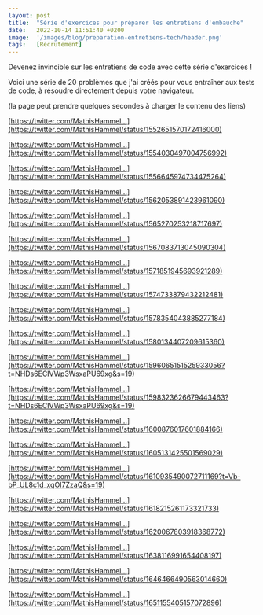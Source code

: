 ```yaml
---
layout: post
title:  "Série d'exercices pour préparer les entretiens d'embauche"
date:   2022-10-14 11:51:40 +0200
image:  '/images/blog/preparation-entretiens-tech/header.png'
tags:   [Recrutement]
---
```


Devenez invincible sur les entretiens de code avec cette série d'exercices !

Voici une série de 20 problèmes que j'ai créés pour vous entraîner aux tests de code, à résoudre directement depuis votre navigateur.

(la page peut prendre quelques secondes à charger le contenu des liens)

[https://twitter.com/MathisHammel...](https://twitter.com/MathisHammel/status/1552651570172416000)

<blockquote class="twitter-tweet tw-align-center" data-conversation="none" data-dnt="true" data-theme="dark">
  <a href="https://twitter.com/MathisHammel/status/1552651570172416000"></a>
</blockquote>

[https://twitter.com/MathisHammel...](https://twitter.com/MathisHammel/status/1554030497004756992)

<blockquote class="twitter-tweet tw-align-center" data-conversation="none" data-dnt="true" data-theme="dark">
  <a href="https://twitter.com/MathisHammel/status/1554030497004756992"></a>
</blockquote>

[https://twitter.com/MathisHammel...](https://twitter.com/MathisHammel/status/1556645974734475264)

<blockquote class="twitter-tweet tw-align-center" data-conversation="none" data-dnt="true" data-theme="dark">
  <a href="https://twitter.com/MathisHammel/status/1556645974734475264"></a>
</blockquote>

[https://twitter.com/MathisHammel...](https://twitter.com/MathisHammel/status/1562053891423961090)

<blockquote class="twitter-tweet tw-align-center" data-conversation="none" data-dnt="true" data-theme="dark">
  <a href="https://twitter.com/MathisHammel/status/1562053891423961090"></a>
</blockquote>

[https://twitter.com/MathisHammel...](https://twitter.com/MathisHammel/status/1565270253218717697)

<blockquote class="twitter-tweet tw-align-center" data-conversation="none" data-dnt="true" data-theme="dark">
  <a href="https://twitter.com/MathisHammel/status/1565270253218717697"></a>
</blockquote>

[https://twitter.com/MathisHammel...](https://twitter.com/MathisHammel/status/1567083713045090304)

<blockquote class="twitter-tweet tw-align-center" data-conversation="none" data-dnt="true" data-theme="dark">
  <a href="https://twitter.com/MathisHammel/status/1567083713045090304"></a>
</blockquote>

[https://twitter.com/MathisHammel...](https://twitter.com/MathisHammel/status/1571851945693921289)

<blockquote class="twitter-tweet tw-align-center" data-conversation="none" data-dnt="true" data-theme="dark">
  <a href="https://twitter.com/MathisHammel/status/1571851945693921289"></a>
</blockquote>

[https://twitter.com/MathisHammel...](https://twitter.com/MathisHammel/status/1574733879432212481)

<blockquote class="twitter-tweet tw-align-center" data-conversation="none" data-dnt="true" data-theme="dark">
  <a href="https://twitter.com/MathisHammel/status/1574733879432212481"></a>
</blockquote>

[https://twitter.com/MathisHammel...](https://twitter.com/MathisHammel/status/1578354043885277184)

<blockquote class="twitter-tweet tw-align-center" data-conversation="none" data-dnt="true" data-theme="dark">
  <a href="https://twitter.com/MathisHammel/status/1578354043885277184"></a>
</blockquote>

[https://twitter.com/MathisHammel...](https://twitter.com/MathisHammel/status/1580134407209615360)

<blockquote class="twitter-tweet tw-align-center" data-conversation="none" data-dnt="true" data-theme="dark">
  <a href="https://twitter.com/MathisHammel/status/1580134407209615360"></a>
</blockquote>

[https://twitter.com/MathisHammel...](https://twitter.com/MathisHammel/status/1596065151525933056?t=NHDs6ECIVWp3WsxaPU69xg&s=19)

<blockquote class="twitter-tweet tw-align-center" data-conversation="none" data-dnt="true" data-theme="dark">
  <a href="https://twitter.com/MathisHammel/status/1596065151525933056?t=NHDs6ECIVWp3WsxaPU69xg&s=19"></a>
</blockquote>

[https://twitter.com/MathisHammel...](https://twitter.com/MathisHammel/status/1598323626679443463?t=NHDs6ECIVWp3WsxaPU69xg&s=19)

<blockquote class="twitter-tweet tw-align-center" data-conversation="none" data-dnt="true" data-theme="dark">
  <a href="https://twitter.com/MathisHammel/status/1598323626679443463?t=NHDs6ECIVWp3WsxaPU69xg&s=19"></a>
</blockquote>

[https://twitter.com/MathisHammel...](https://twitter.com/MathisHammel/status/1600876017601884166)

<blockquote class="twitter-tweet tw-align-center" data-conversation="none" data-dnt="true" data-theme="dark">
  <a href="https://twitter.com/MathisHammel/status/1600876017601884166"></a>
</blockquote>

[https://twitter.com/MathisHammel...](https://twitter.com/MathisHammel/status/1605131425501569029)

<blockquote class="twitter-tweet tw-align-center" data-conversation="none" data-dnt="true" data-theme="dark">
  <a href="https://twitter.com/MathisHammel/status/1605131425501569029"></a>
</blockquote>

[https://twitter.com/MathisHammel...](https://twitter.com/MathisHammel/status/1610935490072711169?t=Vb-bP_UL8c1d_xqOI7ZzaQ&s=19)

<blockquote class="twitter-tweet tw-align-center" data-conversation="none" data-dnt="true" data-theme="dark">
  <a href="https://twitter.com/MathisHammel/status/1610935490072711169?t=Vb-bP_UL8c1d_xqOI7ZzaQ&s=19"></a>
</blockquote>

[https://twitter.com/MathisHammel...](https://twitter.com/MathisHammel/status/1618215261173321733)

<blockquote class="twitter-tweet tw-align-center" data-conversation="none" data-dnt="true" data-theme="dark">
  <a href="https://twitter.com/MathisHammel/status/1618215261173321733"></a>
</blockquote>

[https://twitter.com/MathisHammel...](https://twitter.com/MathisHammel/status/1620067803918368772)

<blockquote class="twitter-tweet tw-align-center" data-conversation="none" data-dnt="true" data-theme="dark">
  <a href="https://twitter.com/MathisHammel/status/1620067803918368772"></a>
</blockquote>

[https://twitter.com/MathisHammel...](https://twitter.com/MathisHammel/status/1638116991654408197)

<blockquote class="twitter-tweet tw-align-center" data-conversation="none" data-dnt="true" data-theme="dark">
  <a href="https://twitter.com/MathisHammel/status/1638116991654408197"></a>
</blockquote>

[https://twitter.com/MathisHammel...](https://twitter.com/MathisHammel/status/1646466490563014660)

<blockquote class="twitter-tweet tw-align-center" data-conversation="none" data-dnt="true" data-theme="dark">
  <a href="https://twitter.com/MathisHammel/status/1646466490563014660"></a>
</blockquote>

[https://twitter.com/MathisHammel...](https://twitter.com/MathisHammel/status/1651155405157072896)

<blockquote class="twitter-tweet tw-align-center" data-conversation="none" data-dnt="true" data-theme="dark">
  <a href="https://twitter.com/MathisHammel/status/1651155405157072896"></a>
</blockquote>

